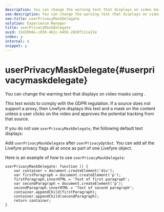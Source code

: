 ```yaml
---
description: You can change the warning text that displays on video masks using .
seo-description: You can change the warning text that displays on video masks using .
seo-title: userPrivacyMaskDelegate
solution: Experience Manager
title: userPrivacyMaskDelegate
uuid: 31d26b6e-c038-462c-b45b-2820f11ca22e
index: y
internal: n
snippet: y
---
```


# userPrivacyMaskDelegate{#userprivacymaskdelegate}

You can change the warning text that displays on video masks using .

This text exists to comply with the GDPR regulation. If a source does not support a proxy, then Livefyre displays this text and a mask on the content unless a user clicks on the video and approves the potential tracking from that source.

If you do not use `userPrivacyMaskDelegate`, the following default text displays:

Add `userPrivacyMaskDelegate` after `userPrivacyOptOut`. You can add all the Livefyre privacy flags all at once as part of one Livefyre object.

Here is an example of how to use `userPrivacyMaskDelegate`:

```
userPrivacyMaskDelegate: function () { 
    var container = document.createElement('div'); 
    var firstParagraph = document.createElement('p'); 
    firstParagraph.innerHTML = 'Text of first paragraph'; 
    var secondParagraph = document.createElement('p'); 
    secondParagraph.innerHTML = 'Text of second paragraph'; 
    container.appendChild(firstParagraph); 
    container.appendChild(secondParagraph); 
    return container; 
}
```

